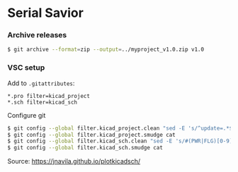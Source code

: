 # Serial Savior




### Archive releases
```bash
$ git archive --format=zip --output=../myproject_v1.0.zip v1.0
```



### VSC setup
Add to `.gitattributes`:
```
*.pro filter=kicad_project
*.sch filter=kicad_sch
```

Configure git
```bash
$ git config --global filter.kicad_project.clean "sed -E 's/^update=.*$/update=Date/'"
$ git config --global filter.kicad_project.smudge cat
$ git config --global filter.kicad_sch.clean "sed -E 's/#(PWR|FLG)[0-9]+/#\1?/'"
$ git config --global filter.kicad_sch.smudge cat
```
Source: https://jnavila.github.io/plotkicadsch/
